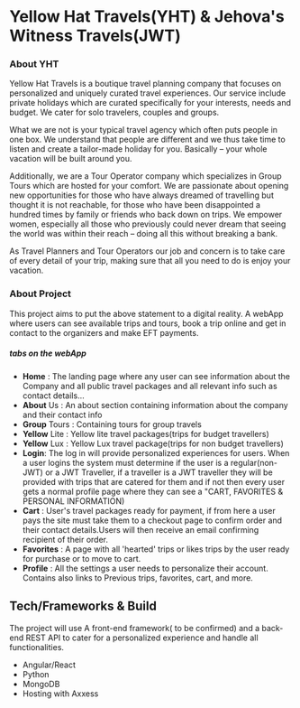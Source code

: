 # Yellow Hat Travels(YHT) & Jehova's Witness Travels(JWT)

### About YHT
Yellow Hat Travels is a boutique travel planning company that focuses on personalized and uniquely curated travel experiences. Our service include private holidays which are curated specifically for your interests, needs and budget. We cater for solo travelers, couples and groups.

What we are not is your typical travel agency which often puts people in one box. We understand that people are different and we thus take time to listen and create a tailor-made holiday for you. Basically – your whole vacation will be built around you.

Additionally, we are a Tour Operator company which specializes in Group Tours which are hosted for your comfort. We are passionate about opening new opportunities for those who have always dreamed of travelling but thought it is not reachable, for those who have been disappointed a hundred times by family or friends who back down on trips. We empower women, especially all those who previously could never dream that seeing the world was within their reach – doing all this without breaking a bank.

As Travel Planners and Tour Operators our job and concern is to take care of every detail of your trip, making sure that all you need to do is enjoy your vacation.

### About Project

This project aims to put the above statement to a digital reality. A webApp where users can see available trips and tours, book a trip online and get in contact to the organizers and make EFT payments.

##### tabs on the webApp
- **Home** : The landing page where any user can see information about the Company and all public travel packages and all relevant info such as contact details...
- **About** Us : An about section containing information about the company and their contact info
- **Group** Tours : Containing tours for group travels
- **Yellow** Lite : Yellow lite travel packages(trips for budget travellers)
- **Yellow** Lux : Yellow Lux travel package(trips for non budget travellers)
- **Login**: The log in will provide personalized experiences for users. When a user logins the system must determine if the user is a regular(non-JWT) or a JWT Traveller, if a traveller is a JWT traveller they will be provided with trips that are catered for them and if not then every user gets a normal profile page where they can see a "CART, FAVORITES & PERSONAL INFORMATION)
- **Cart** : User's travel packages ready for payment, if from here a user pays the site must take them to a checkout page to confirm order and their contact details.Users will then receive an email confirming recipient of their order.
- **Favorites** : A page with all 'hearted' trips or likes trips by the user ready for purchase or to move to cart.
- **Profile** : All the settings a user needs to personalize their account. Contains also links to Previous trips, favorites, cart, and more.

## Tech/Frameworks & Build
The project will use A front-end framework( to be confirmed) and a back-end REST API to cater for a personalized experience and handle all functionalities.
- Angular/React
- Python
- MongoDB
- Hosting with Axxess